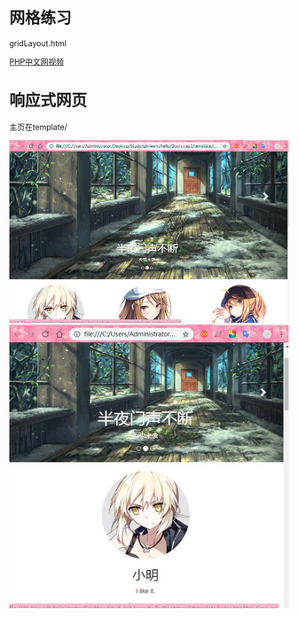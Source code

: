 # 网格练习

gridLayout.html

[PHP中文网视频](http://www.php.cn/course/585.html)

# 响应式网页

主页在template/

![shot1](../images/shot1.jpg)
![shot1](../images/shot2.jpg)
